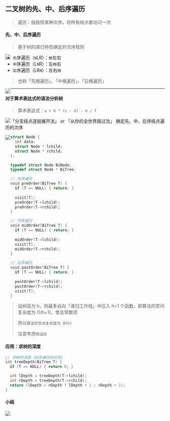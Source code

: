 ## 二叉树的先、中、后序遍历

> 遍历：指按照某种次序，将所有结点都访问一次

#### 先、中、后序遍历

> 基于树的递归特性确定的次序规则

<img src='https://gitee.com/pj-l/imgs-1/raw/master/screenShot/image-20211108095415447.png' style='float: left;'></img>

- `先`序遍历（`N`LR）：`根`左右
- `中`序遍历（L`N`R）：左`根`右
- `后`序遍历（LR`N`）：左右`根`

> 也称「先根遍历」、「中根遍历」、「后根遍历」

<img src='https://gitee.com/pj-l/imgs-1/raw/master/screenShot/image-20211108100749265.png' style='float: left;'></img>

---

#### 对于算术表达式的语法分析树

> 算术表达式：`a + b * (c - d) - e / f`

<img src='https://gitee.com/pj-l/imgs-1/raw/master/screenShot/image-20211108103048034.png' style='float: left;'></img>

「分支结点逐层展开法」 or 「从你的全世界路过法」 确定先、中、后序结点遍历的次序

<img src='https://gitee.com/pj-l/imgs-1/raw/master/screenShot/image-20211108102626254.png' style='float: left;'></img>

```c
struct Node {
  int data;
  struct Node * lchild;
  struct Node * rchild;
};

typedef struct Node BiNode;
typedef struct Node * BiTree;

// 先序遍历
void preOrder(BiTree T) {
  if (T == NULL) { return; }
  
  visit(T);
  preOrder(T->lchild);
  preOrder(T->rchild);
}

// 中序遍历
void midOrder(BiTree T) {
  if (T == NULL) { return; }
  
  midOrder(T->lchild);
  visit(T);
  midOrder(T->rchild);
}

// 后序遍历
void postOrder(BiTree T) {
  if (T == NULL) { return; }
  
  postOrder(T->lchild);
  postOrder(T->rchild);
  visit(T);
}
```

> 设树高为 h，则最多会向「递归工作栈」中压入 h+1 个函数，即算法的空间复杂度为 O(h+1)，舍去常数项
>
> 所以`算法的空间复杂度为 O(h)`
>
> 注意考虑`栈溢出`

#### 应用：求树的深度

```c
// 求树的深度（后序遍历的应用）
int treeDepth(BiTree T) {
  if (T == NULL) { return 0; }

  int lDepth = treeDepth(T->lchild);
  int rDepth = treeDepth(T->rchild);
  return (lDepth > rDepth ? lDepth + 1 : rDepth + 1);
}
```

#### 小结

<img src='https://gitee.com/pj-l/imgs-1/raw/master/screenShot/image-20211108111318023.png' style='float: left;'></img>